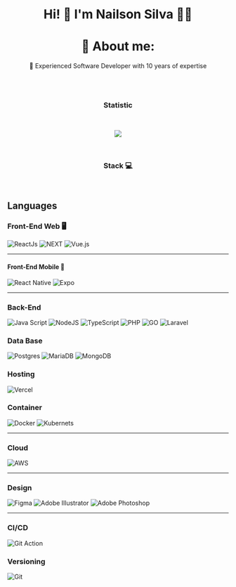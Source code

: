 <h1 align="center">
   Hi! 👋 I'm Nailson Silva 👨‍💻
</h1>

<p align="center">
</p>
<div align="center"> 

  # 💫 About me:
  🔭 Experienced Software Developer with 10 years of expertise <br>
</div>
</br>
</br>
<h3 align="center">Statistic</h3>
</br>
<div align="center">

![](https://github-readme-stats.vercel.app/api?username=NailsonCodens&theme=react&hide_border=false&include_all_commits=false&count_private=true)

</div>
</br>
<h3 align="center">Stack 💻 </h3>

</br>

## Languages

### Front-End Web 🖥️
![ReactJs](https://img.shields.io/badge/React_JS-333333?style=for-the-badge&logo=react&logoColor=5ED3F3) ![NEXT](https://img.shields.io/badge/Next-000?style=for-the-badge&logo=next.js&logoColor=fff) ![Vue.js](https://img.shields.io/badge/vuejs-%2335495e.svg?style=for-the-badge&logo=vuedotjs&logoColor=%234FC08D) 

-----------------------

#### Front-End Mobile 📱
![React Native](https://img.shields.io/badge/react_native-%2320232a.svg?style=for-the-badge&logo=react&logoColor=%2361DAFB) ![Expo](https://img.shields.io/badge/expo-1C1E24?style=for-the-badge&logo=expo&logoColor=#D04A37)

-----------------------

### Back-End
![Java Script](https://img.shields.io/badge/JavaScript-f1c026?style=for-the-badge&logo=javascript&logoColor=000) ![NodeJS](https://img.shields.io/badge/node.js-6DA55F?style=for-the-badge&logo=node.js&logoColor=white) ![TypeScript](https://img.shields.io/badge/TypeScript-007ACC?style=for-the-badge&logo=typescript&logoColor=white) ![PHP](https://img.shields.io/badge/PHP-7175AA?style=for-the-badge&logo=php&logoColor=fff) ![GO](https://img.shields.io/badge/GO-00ADD8?style=for-the-badge&logo=go&logoColor=fff) ![Laravel](https://img.shields.io/badge/laravel-%23FF2D20.svg?style=for-the-badge&logo=laravel&logoColor=white)

### Data Base

![Postgres](https://img.shields.io/badge/postgres-%23316192.svg?style=for-the-badge&logo=postgresql&logoColor=white) ![MariaDB](https://img.shields.io/badge/MariaDB-003545?style=for-the-badge&logo=mariadb&logoColor=white) ![MongoDB](https://img.shields.io/badge/MongoDB-%234ea94b.svg?style=for-the-badge&logo=mongodb&logoColor=white)

### Hosting

![Vercel](https://img.shields.io/badge/vercel-%23000000.svg?style=for-the-badge&logo=vercel&logoColor=white)


### Container

![Docker](https://img.shields.io/badge/Docker-0994E0.svg?style=for-the-badge&logo=docker&logoColor=white) ![Kubernets](https://img.shields.io/badge/Kubernets-326CE5.svg?style=for-the-badge&logo=kubernets&logoColor=white)


-----------------------


### Cloud

![AWS](https://img.shields.io/badge/AWS-%23FF9900.svg?style=for-the-badge&logo=amazon-aws&logoColor=white)

-----------------------

### Design
![Figma](https://img.shields.io/badge/figma-%23F24E1E.svg?style=for-the-badge&logo=figma&logoColor=white) ![Adobe Illustrator](https://img.shields.io/badge/adobeillustrator-%23FF9A00.svg?style=for-the-badge&logo=adobeillustrator&logoColor=white) ![Adobe Photoshop](https://img.shields.io/badge/adobe%20photoshop-011C37.svg?style=for-the-badge&logo=adobephotoshop&logoColor=#38A8FF)

-----------------------

### CI/CD
![Git Action](https://img.shields.io/badge/GIHUB%20ACTIONS-000.svg?style=for-the-badge&logo=github-actions&logoColor=#1C81F2) 

### Versioning
![Git](https://img.shields.io/badge/git-000.svg?style=for-the-badge&logo=git&logoColor=fff)
